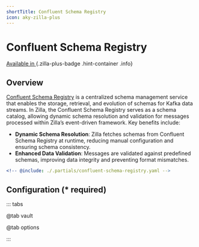 ```yaml
---
shortTitle: Confluent Schema Registry
icon: aky-zilla-plus
---
```


# Confluent Schema Registry

[Available in <ZillaPlus/>](https://www.aklivity.io/products/zilla-plus)
{.zilla-plus-badge .hint-container .info}

## Overview

[Confluent Schema Registry](https://docs.confluent.io/platform/current/schema-registry/index.html) is a centralized schema management service that enables the storage, retrieval, and evolution of schemas for Kafka data streams. In Zilla, the Confluent Schema Registry serves as a schema catalog, allowing dynamic schema resolution and validation for messages processed within Zilla’s event-driven framework. Key benefits include:

- **Dynamic Schema Resolution**: Zilla fetches schemas from Confluent Schema Registry at runtime, reducing manual configuration and ensuring schema consistency.
- **Enhanced Data Validation**: Messages are validated against predefined schemas, improving data integrity and preventing format mismatches.

```yaml {2}
<!-- @include: ./.partials/confluent-schema-registry.yaml -->
```

## Configuration (\* required)

::: tabs

@tab vault

<!-- @include: ./.partials/vault.md -->

@tab options

<!-- @include: ./.partials/schema-registry-options.md -->

:::
